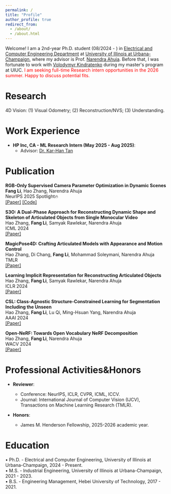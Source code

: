 ```yaml
---
permalink: /
title: "Profile"
author_profile: true
redirect_from: 
  - /about/
  - /about.html
---
```


Welcome! I am a 2nd-year Ph.D. student (08/2024 - ) in [Electrical and Computer Engineering Department](https://ece.illinois.edu/) at [University of Illinois at Urbana-Champaign](https://illinois.edu/), where my advisor is Prof. [Narendra Ahuja](https://scholar.google.ca/citations?user=dY7OSl0AAAAJ&hl=en). Before that, I was fortunate to work with [Volodymyr Kindratenko](https://ece.illinois.edu/about/directory/faculty/kindrtnk) during my master's program at UIUC. <span style="color:red">I am seeking full-time Research intern opportunities in the 2026 summer. Happy to discuss potential fits.</span> <be>

Research
======
4D Vision: (1) Visual Odometry; (2) Reconstruction/NVS; (3) Understanding. <br>


Work Experience
======
- **HP Inc, CA - ML Research Intern (May 2025 - Aug 2025)**:
  - Advisor: [Dr. Kar-Han Tan](https://karhan-tan.github.io/)


Publication
======
<b>RGB-Only Supervised Camera Parameter Optimization in Dynamic Scenes</b>  
    <b>Fang Li</b>, Hao Zhang, Narendra Ahuja   
    NeurIPS 2025 Spotlight🔥<br>
    [[Paper]](https://arxiv.org/abs/2509.15123) [[Code]](https://github.com/fangli333/ROS-Cam)

<b>S3O: A Dual-Phase Approach for Reconstructing Dynamic Shape and Skeleton of Articulated Objects from Single Monocular Video</b>  
    Hao Zhang, <b>Fang Li</b>, Samyak Rawlekar, Narendra Ahuja  
    ICML 2024<br>
    [[Paper]](https://arxiv.org/abs/2405.12607)

<b>MagicPose4D: Crafting Articulated Models with Appearance and Motion Control</b><br>
    Hao Zhang, Di Chang, <b>Fang Li</b>, Mohammad Soleymani, Narendra Ahuja<br>
    TMLR<br>
    [[Paper]](https://arxiv.org/abs/2405.14017v1)

<b>Learning Implicit Representation for Reconstructing Articulated Objects</b>  
    Hao Zhang, <b>Fang Li</b>, Samyak Rawlekar, Narendra Ahuja  
    ICLR 2024<br>
    [[Paper]](https://arxiv.org/abs/2401.08809) 
    
<b>CSL: Class-Agnostic Structure-Constrained Learning for Segmentation Including the Unseen</b>  
    Hao Zhang, <b>Fang Li</b>, Lu Qi, Ming-Hsuan Yang, Narendra Ahuja  
    AAAI 2024<br> 
    [[Paper]](https://arxiv.org/abs/2312.05538)

<b>Open-NeRF: Towards Open Vocabulary NeRF Decomposition</b>  
    Hao Zhang, <b>Fang Li</b>, Narendra Ahuja    
    WACV 2024<br>
    [[Paper]](https://arxiv.org/abs/2310.16383)  


Professional Activities&Honors
======
- **Reviewer**:
  - Conference: NeurIPS, ICLR, CVPR, ICML, ICCV.
  - Journal: International Journal of Computer Vision (IJCV), Transactions on Machine Learning Research (TMLR).

- **Honors**:
  - James M. Henderson Fellowship, 2025-2026 academic year.

Education
======
• Ph.D. - Electrical and Computer Engineering, University of Illinois at Urbana-Champaign, 2024 - Present. <br>
• M.S. - Industrial Engineering, University of Illinois at Urbana-Champaign, 2021 - 2023. <br>
• B.S. - Engineering Management, Hebei University of Technology, 2017 - 2021. <br>

